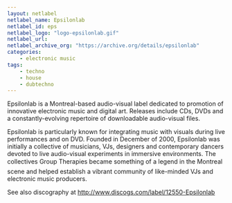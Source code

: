 ```yaml
---
layout: netlabel
netlabel_name: Epsilonlab
netlabel_id: eps
netlabel_logo: "logo-epsilonlab.gif"
netlabel_url:
netlabel_archive_org: "https://archive.org/details/epsilonlab"
categories:
    - electronic music
tags:
    - techno
    - house
    - dubtechno
---
```

Epsilonlab is a Montreal-based audio-visual label dedicated to promotion of innovative electronic music and digital art. Releases include CDs, DVDs and a constantly-evolving repertoire of downloadable audio-visual files.

Epsilonlab is particularly known for integrating music with visuals during live performances and on DVD. Founded in December of 2000, Epsilonlab was initially a collective of musicians, VJs, designers and contemporary dancers devoted to live audio-visual experiments in immersive environments. The collectives Group Therapies became something of a legend in the Montreal scene and helped establish a vibrant community of like-minded VJs and electronic music producers.

See also discography at <http://www.discogs.com/label/12550-Epsilonlab>

